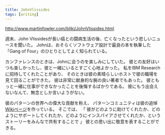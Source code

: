 ```yaml
---
title: JohnVlissides
tags: [writing]
---
```


http://www.martinfowler.com/bliki/JohnVlissides.html

週末、John Vlissidesが長い癌との闘病生活の後、亡くなったという悲しいニュースを聞いた。
Johnは、おそらくソフトウェア設計で最良の本を執筆した「Gang of Four」のひとりとしてよく知られている。

カンファレンスのときは、Johnに会うのを楽しみにしていた。
彼との友好はいつも楽しかったし、彼と一緒にいるとすごく心地よかった。
私をIBM Researchに招待してくれたことがあり、
そのときは彼の素晴らしいホストで彼の職場を見て回ることができた。
彼は非常に献身的な腕の良い著者でもあった。
彼ともっと一緒に仕事ができなかったことを後悔するばかりである。
彼にもう出会えないなんて、無念としか言いようがない。

彼のパターンの世界への偉大な貢献を称え、
パターンコミュニティは彼の追悼[Wikiページ](http://www.c2.com/cgi/wiki?JohnVlissides)を作っている。
そこでは、
「
彼がどのように助けてくれたか、どのようにサポートしてくれたか、どのようにインスパイアさせてくれたか、というストーリーをみんなで共有することで
」
彼との思い出に敬意を表することができる。
